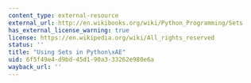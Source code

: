 ```yaml
---
content_type: external-resource
external_url: http://en.wikibooks.org/wiki/Python_Programming/Sets
has_external_license_warning: true
license: https://en.wikipedia.org/wiki/All_rights_reserved
status: ''
title: "Using Sets in Python\xAE"
uid: 6f5f49e4-d9bd-45d1-90a3-33262e980e6a
wayback_url: ''
---
```

